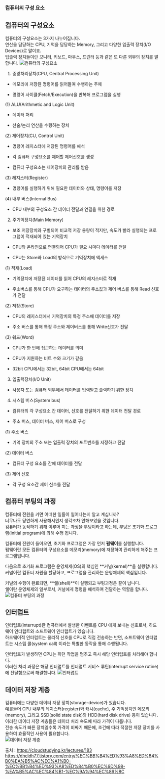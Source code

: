 ### 컴퓨터의 구성 요소
## 컴퓨터의 구성요소
컴퓨터의 구성요소는 3가지 나누어집니다.    
연산을 담당하는 CPU, 기억을 담당하는 Memory, 그리고 다양한 입출력 장치(I/O Devices)로 말이죠.  
입출력 장치들이란 모니터, 키보드, 마우스, 프린터 등과 같은 또 다른 외부의 장치를 말합니다.
![컴퓨터의 구성요소](https://img1.daumcdn.net/thumb/R1280x0/?scode=mtistory2&fname=https%3A%2F%2Fblog.kakaocdn.net%2Fdn%2FdODtbE%2FbtqFA5PgvPq%2FG1lucknryfv0gsdkxpMSb1%2Fimg.png)

1) 중앙처리장치(CPU, Central Processing Unit)

- 메모리에 저장된 명령어를 읽어들여 수행하는 주체

- 명령어 사이클(Fetch/Execution)을 반복해 프로그램을 실행

(1) ALU(Arithmetic and Logic Unit)

- 데이터 처리

- 산술/논리 연산을 수행하는 장치
 
(2) 제어장치(CU, Control Unit)

- 명령어 레지스터에 저장된 명령어를 해석

- 각 컴퓨터 구성요소를 제어할 제어신호를 생성

- 컴퓨터 구성요소는 제어장치의 관리를 받음

(3) 레지스터(Register)

- 명령어를 실행하기 위해 필요한 데이터와 상태, 명령어를 저장

(4) 내부 버스(Internal Bus)

- CPU 내부의 구성요소 간 데이터 전달과 연결을 위한 경로 

2) 주기억장치(Main Memory)

-  보조 저장장치와 구별되어 비교적 저장 용량이 적지만, 속도가 빨라 실행되는 프로그램이 적재되어 있는 기억장치

- CPU와 온라인으로 연결되어 CPU가 필요 시마다 데이터를 전달

- CPU는 Store와 Load의 방식으로 기억장치에 액세스

(1) 적재(Load)

- 기억장치에 저장된 데이터를 읽어 CPU의 레지스터로 적재

- 주소버스를 통해 CPU가 요구하는 데이터의 주소값과 제어 버스를 통해 Read 신호가 전달

(2) 저장(Store)

- CPU의 레지스터에서 기억장치의 특정 주소에 데이터를 저장

- 주소 버스를 통해 특정 주소와 제어버스를 통해 Write신호가 전달 

(3) 워드(Word)

- CPU가 한 번에 접근하는 데이터를 의미

- CPU가 지원하는 비트 수와 크기가 같음

- 32bit CPU에서는 32bit, 64bit CPU에서는 64bit

3) 입출력장치(I/O Unit)

- 사용자 또는 컴퓨터 외부에서 데이터를 입력받고 출력하기 위한 장치

4) 시스템 버스(System bus)

- 컴퓨터의 각 구성요소 간 데이터, 신호를 전달하기 위한 데이터 전달 경로

- 주소 버스, 데이터 버스, 제어 버스로 구성


(1) 주소 버스

- 기억 장치의 주소 또는 입출력 장치의 포트번호를 지정하고 전달


(2) 데이터 버스

- 컴퓨터 구성 요소들 간에 데이터를 전달

(3) 제어 신호

- 각 구성 요소간 제어 신호를 전달


## 컴퓨터 부팅의 과정
컴퓨터에 전원을 키면 어떠한 일들이 일어나는지 알고 계십니까?  
너무나도 당연하게 사용해서인지 생각조차 안해보았을 것입니다.  
컴퓨터가 동작하기 위해 이루어 지는 과정을 부팅이라고 하는데, 부팅은 초기화 프로그램(initial program)에 의해 수행 됩니다.

컴퓨터에 전원이 들어오면, 초기화 프로그램은 가장 먼저 **펌웨어**를 실행합니다.  
펌웨어란 모든 컴퓨터의 구성요소를 메모리(memory)에 저장하여 관리하게 해주는 프로그램입니다.

다음으로 초기화 프로그램은 운영체제(OS)의 핵심인 **커널(kernel)**을 실행합니다.   
커널이란 컴퓨터 자원을 할당하고, 프로그램을 관리하는 운영체제의 핵심입니다.

커널의 수행이 완료되면, **쉘(shell)**이 실행되고 부팅과정은 끝이 납니다.  
쉘이란 운영체제의 일부로서, 커널에게 명령을 해석하여 전달하는 역할을 합니다.
![컴퓨터 부팅의 과정](https://i.imgur.com/K4j5vO3.png)

## 인터럽트
인터럽트(interrupt)란 컴퓨터에서 발생한 이벤트를 CPU 에게 보내는 신호로서, 하드웨어 인터럽트와 소프트웨어 인터럽트가 있습니다.   
하드웨어적 인터럽트는 물리적 신호를 CPU로 직접 전송하는 반면, 소프트웨어 인터럽트는 시스템 콜(system call) 이라는 특별한 동작을 통해 수행됩니다.

인터럽트가 발생하면 CPU는 하던 작업을 멈추고 즉시 해당 인터럽트를 처리해야 합니다.   
이러한 처리 과정은 해당 인터럽트를 인터럽트 서비스 루틴(interrupt service rutine)에 전달함으로써 해결합니다.
![인터럽트](https://i.imgur.com/difGdX5.png)

## 데이터 저장 계층
컴퓨터에는 다양한 데이터 저장 장치(storage-device)가 있습니다.  
예를들어 CPU 내부의 레지스터(register)와 캐시(cache), 주 기억장치인 메모리(memory), 그리고 SSD(solid state disk)와 HDD(hard disk drive) 등이 있습니다.   
이러한 데이터 저장 계층들은 데이터 처리 속도에 따라 가격이 다릅니다.  
전송 속도가 빠른 장치일수록 가격이 비싸기 때문에, 조건에 따라 적절한 저장 장치를 사용하여 효율적인 사용이 필요합니다.  
![데이터 저장 계층](https://i.imgur.com/hl9H1ha.png)

출처 : https://cloudstudying.kr/lectures/183
https://dheldh77.tistory.com/entry/%EC%BB%B4%ED%93%A8%ED%84%B0%EA%B5%AC%EC%A1%B0-%EC%BB%B4%ED%93%A8%ED%84%B0%EC%9D%98-%EA%B5%AC%EC%84%B1-%EC%9A%94%EC%86%8C

